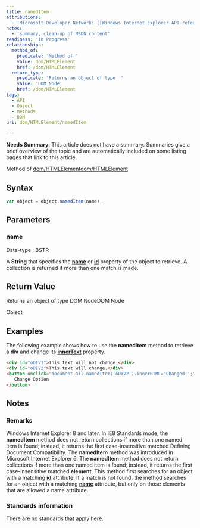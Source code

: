 ```yaml
---
title: namedItem
attributions:
  - 'Microsoft Developer Network: [[Windows Internet Explorer API reference](http://msdn.microsoft.com/en-us/library/ie/hh828809%28v=vs.85%29.aspx) Article]'
notes:
  - 'summary, clean-up of MSDN content'
readiness: 'In Progress'
relationships:
  method_of:
    predicate: 'Method of '
    value: dom/HTMLElement
    href: /dom/HTMLElement
  return_type:
    predicate: 'Returns an object of type  '
    value: 'DOM Node'
    href: /dom/HTMLElement
tags:
  - API
  - Object
  - Methods
  - DOM
uri: dom/HTMLElement/namedItem

---
```

**Needs Summary**: This article does not have a summary. Summaries give a brief overview of the topic and are automatically included on some listing pages that link to this article.

Method of [dom/HTMLElement](/dom/HTMLElement)[dom/HTMLElement](/dom/HTMLElement)

## <span>Syntax</span>

``` js
var object = object.namedItem(name);
```

## <span>Parameters</span>

### <span>name</span>

 Data-type
:   BSTR

 A **String** that specifies the [**name**](/html/attributes/name) or [**id**](/html/attributes/id) property of the object to retrieve. A collection is returned if more than one match is made.

## <span>Return Value</span>

Returns an object of type DOM NodeDOM Node

Object

## <span>Examples</span>

The following example shows how to use the **namedItem** method to retrieve a **div** and change its [**innerText**](/dom/HTMLElement/innerText) property.

``` html
<div id="oDIV1">This text will not change.</div>
<div id="oDIV2">This text will change.</div>
<button onclick="document.all.namedItem('oDIV2').innerHTML='Changed!';">
   Change Option
</button>
```

## <span>Notes</span>

### <span>Remarks</span>

Windows Internet Explorer 8 and later. In IE8 Standards mode, the **namedItem** method does not return collections if more than one named item is found; instead, it returns the first case-insensitive matched Defining Document Compatibility. The **namedItem** method was introduced in Microsoft Internet Explorer 6. The **namedItem** method does not return collections if more than one named item is found; instead, it returns the first case-insensitive matched **element**. This method first searches for an object with a matching [**id**](/html/attributes/id) attribute. If a match is not found, the method searches for an object with a matching [**name**](/html/attributes/name) attribute, but only on those elements that are allowed a name attribute.

### <span>Standards information</span>

There are no standards that apply here.